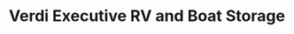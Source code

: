 ---
title: "Verdi Executive RV and Boat Storage"
url: /verdi/verdi-executive-rv-and-boat-storage/
shop: storage rental
---
